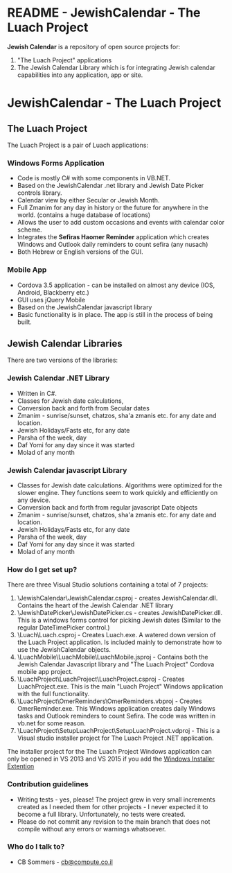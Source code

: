 # README - JewishCalendar - The Luach Project #

**Jewish Calendar** is a repository of open source projects for:

1. "The Luach Project" applications 
2. The Jewish Calendar Library which is for integrating Jewish calendar capabilities into any application, app or site.

# JewishCalendar - The Luach Project #

## **The Luach Project** ##

The Luach Project is a pair of Luach applications:

### Windows Forms Application ###

* Code is mostly C# with some components in VB.NET.
* Based on the JewishCalendar .net library and Jewish Date Picker controls library.
* Calendar view by either Secular or Jewish Month.
* Full Zmanim for any day in history or the future for anywhere in the world. (contains a huge database of locations)
* Allows the user to add custom occasions and events with calendar color scheme.
* Integrates the **Sefiras Haomer Reminder** application which creates Windows and Outlook daily reminders to count sefira (any nusach)
* Both Hebrew or English versions of the GUI.

### Mobile App ###

* Cordova 3.5 application - can be installed on almost any device (IOS, Android, Blackberry etc.)
* GUI uses jQuery Mobile
* Based on the JewishCalendar javascript library
* Basic functionality is in place. The app is still in the process of being built.

## **Jewish Calendar Libraries** ##

There are two versions of the libraries:

### Jewish Calendar .NET Library ###

* Written in C#.
* Classes for Jewish date calculations, 
* Conversion back and forth from Secular dates
* Zmanim - sunrise/sunset, chatzos, sha'a zmanis etc. for any date and location.
* Jewish Holidays/Fasts etc, for any date
* Parsha of the week, day
* Daf Yomi for any day since it was started
* Molad of any month

### Jewish Calendar javascript Library ###

* Classes for Jewish date calculations. Algorithms were optimized for the slower engine. They functions seem to work quickly and efficiently on any device.
* Conversion back and forth from regular javascript Date objects
* Zmanim - sunrise/sunset, chatzos, sha'a zmanis etc. for any date and location.
* Jewish Holidays/Fasts etc, for any date
* Parsha of the week, day
* Daf Yomi for any day since it was started
* Molad of any month

### How do I get set up? ###

There are three Visual Studio solutions containing a total of 7 projects:

1. \JewishCalendar\JewishCalendar.csproj - creates JewishCalendar.dll. Contains the heart of the Jewish Calendar .NET library
2. \JewishDatePicker\JewishDatePicker.cs - creates JewishDatePicker.dll. This is a windows forms control for picking Jewish dates (Similar to the regular DateTimePicker control.)
3. \Luach\Luach.csproj - Creates Luach.exe. A watered down version of the Luach Project application. Is included mainly to demonstrate how to use the JewishCalendar objects.
4. \LuachMobile\LuachMobile\LuachMobile.jsproj - Contains both the Jewish Calendar Javascript library and "The Luach Project" Cordova mobile app project.
5. \LuachProject\LuachProject\LuachProject.csproj - Creates LuachProject.exe. This is the main "Luach Project" Windows application with the full functionality.
6. \LuachProject\OmerReminders\OmerReminders.vbproj - Creates OmerReminder.exe. This Windows application creates daily Windows tasks and Outlook reminders to count Sefira. The code was written in vb.net for some reason.
7. \LuachProject\SetupLuachProject\SetupLuachProject.vdproj - This is a Visual studio installer project for The Luach Project .NET application.


The installer project for the The Luach Project Windows application can only be opened in VS 2013 and VS 2015 if you add the [Windows Installer Extention](https://visualstudiogallery.msdn.microsoft.com/f1cc3f3e-c300-40a7-8797-c509fb8933b9)

### Contribution guidelines ###

* Writing tests - yes, please! The project grew in very small increments created as I needed them for other projects - I never expected it to become a full library. Unfortunately, no tests were created.
* Please do not commit any revision to the main branch that does not compile without any errors or warnings whatsoever.

### Who do I talk to? ###

* CB Sommers - cb@compute.co.il